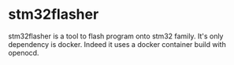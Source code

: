 # stm32flasher

 stm32flasher is a tool to flash program onto stm32 family. It's only
dependency is docker. Indeed it uses a docker container build with openocd.
